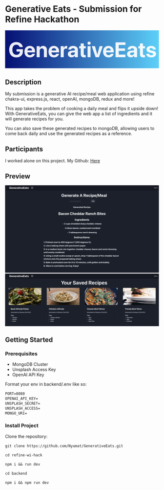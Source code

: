 # Generative Eats - Submission for Refine Hackathon
![img](img/GenerativeEats.png)


## Description

My submission is a generative AI recipe/meal web application using refine chakra-ui, express.js, react, openAI, mongoDB, redux and more!

This app takes the problem of cooking a daily meal and flips it upside down! With GenerativeEats, you can give the web app a list of ingredients and it will generate recipes for you. 

You can also save these generated recipes to mongoDB, allowing users to come back daily and use the generated recipes as a reference.

## Participants

I worked alone on this project. My Github: [Here](https://github.com/nyumat)

## Preview

![img](img/GenerateAlt.png)
![img2](img/SavedRecipes.png)

## Getting Started



### Prerequisites

- MongoDB Cluster
- Unsplash Access Key
- OpenAI API Key

Format your env in backend/.env like so:

```
PORT=8080
OPENAI_API_KEY=
UNSPLASH_SECRET=
UNSPLASH_ACCESS=
MONGO_URI=
```


### Install Project


Clone the repository:

```
git clone https://github.com/Nyumat/GenerativeEats.git
```

```
cd refine-wi-hack
```

```
npm i && run dev
```

```
cd backend
```

```
npm i && npm run dev
```

